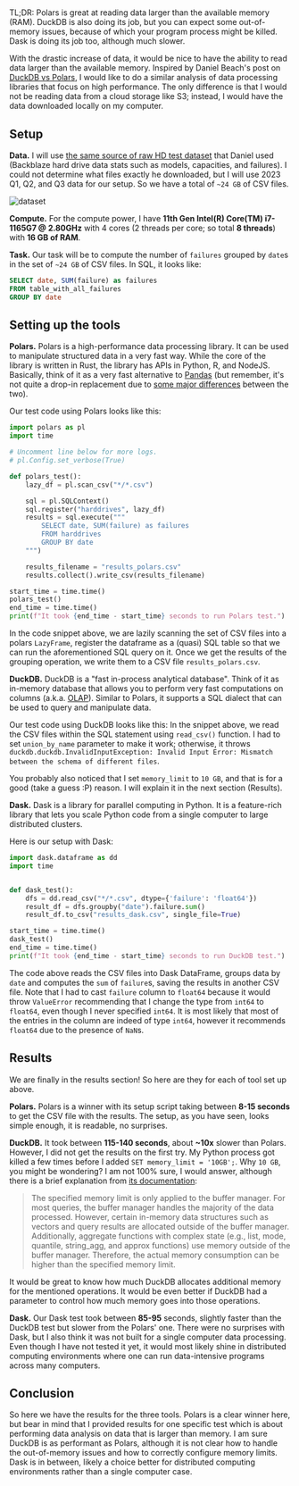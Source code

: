 # 

TL;DR: Polars is great at reading data larger than the available memory (RAM). DuckDB is also doing its job,
but you can expect some out-of-memory issues, because of which your program process might be killed.
Dask is doing its job too, although much slower.

With the drastic increase of data, it would be nice to have the ability to read data larger than the available memory. 
Inspired by Daniel Beach's post on [DuckDB vs Polars](https://dataengineeringcentral.substack.com/p/duckdb-vs-polars-thunderdome), I would like to do a similar analysis
of data processing libraries that focus on high performance. The only difference is that I would not be
reading data from a cloud storage like S3; instead, I would have the data downloaded locally on my computer. 

## Setup

**Data.** I will use [the same source of raw HD test dataset](https://www.backblaze.com/cloud-storage/resources/hard-drive-test-data#w-tabs-2-data-w-pane-1) that Daniel used (Backblaze hard drive data stats such as models, capacities, and failures). I could not determine what files exactly he downloaded, but I will use 2023 Q1, Q2, and Q3 data for our
setup. So we have a total of `~24 GB` of CSV files.

![dataset](image.png)

**Compute.** For the compute power, I have **11th Gen Intel(R) Core(TM) i7-1165G7 @ 2.80GHz** with 4 cores (2 threads per core; so total **8 threads**) with **16 GB of RAM**.

**Task.** Our task will be to compute the number of `failures` grouped by `date`s in the set of `~24 GB` of CSV files. In SQL, it looks like:

```sql
SELECT date, SUM(failure) as failures
FROM table_with_all_failures 
GROUP BY date
```

## Setting up the tools

**Polars.** Polars is a high-performance data processing library. It
can be used to manipulate structured data in a very fast way. While the core of the library is written in Rust, the library has APIs in Python, R, and NodeJS. Basically, think of it as a very fast alternative to [Pandas](https://pandas.pydata.org/) (but remember, it's not quite a drop-in replacement due to [some major differences](https://docs.pola.rs/user-guide/migration/pandas/) between the two).

Our test code using Polars looks like this:

```python
import polars as pl
import time

# Uncomment line below for more logs.
# pl.Config.set_verbose(True)

def polars_test():
    lazy_df = pl.scan_csv("*/*.csv")

    sql = pl.SQLContext()
    sql.register("harddrives", lazy_df)   
    results = sql.execute("""
        SELECT date, SUM(failure) as failures
        FROM harddrives 
        GROUP BY date
    """)

    results_filename = "results_polars.csv"
    results.collect().write_csv(results_filename)

start_time = time.time()
polars_test()
end_time = time.time()
print(f"It took {end_time - start_time} seconds to run Polars test.")
```

In the code snippet above, we are lazily scanning the set of CSV files into a polars `LazyFrame`, register the dataframe
as a (quasi) SQL table so that we can run the aforementioned SQL query on it. Once we get the results of the grouping
operation, we write them to a CSV file `results_polars.csv`.

**DuckDB.** DuckDB is a "fast in-process analytical database". Think of it as in-memory database that allows you
to perform very fast computations on columns (a.k.a. [OLAP](https://en.wikipedia.org/wiki/Online_analytical_processing)).
Similar to Polars, it supports a SQL dialect that can be used to query and manipulate data.

Our test code using DuckDB looks like this:
In the snippet above, we read the CSV files within the SQL statement using `read_csv()` function. I had to set `union_by_name`
parameter to make it work; otherwise, it throws `duckdb.duckdb.InvalidInputException: Invalid Input Error: Mismatch between the schema of different files`. 

You probably also noticed that I set `memory_limit` to `10 GB`, and that is for a good (take a guess :P) reason. I will explain it in the next section (Results).

**Dask.** Dask is a library for parallel computing in Python. It is a feature-rich library that lets you scale Python code from a single computer to large distributed clusters.

Here is our setup with Dask:

```python
import dask.dataframe as dd 
import time


def dask_test():
    dfs = dd.read_csv("*/*.csv", dtype={'failure': 'float64'})
    result_df = dfs.groupby("date").failure.sum()
    result_df.to_csv("results_dask.csv", single_file=True)

start_time = time.time()
dask_test()
end_time = time.time()
print(f"It took {end_time - start_time} seconds to run DuckDB test.")
```

The code above reads the CSV files into Dask DataFrame, groups data by `date` and computes the `sum` of `failure`s, saving
the results in another CSV file. Note that I had to cast `failure` column to `float64` because it would throw `ValueError`
recommending that I change the type from `int64` to `float64`, even though I never specified `int64`. It is most likely
that most of the entries in the column are indeed of type `int64`, however it recommends `float64` due to the presence of 
`NaN`s.

## Results

We are finally in the results section! So here are they for each of tool set up above.

**Polars.** Polars is a winner with its setup script taking between **8-15 seconds** to get the CSV file with the results.
The setup, as you have seen, looks simple enough, it is readable, no surprises.

**DuckDB.** It took between **115-140 seconds**, about **~10x** slower than Polars. However, I did not get the results on the first try. My Python process got killed a few times before
I added `SET memory_limit = '10GB';`. Why `10 GB`, you might be wondering? I am not 100% sure, I would answer,
although there is a brief explanation from [its documentation](https://duckdb.org/docs/configuration/pragmas#memory-limit
):

> The specified memory limit is only applied to the buffer manager. For most queries, the buffer manager handles the majority of the data processed. However, certain in-memory data structures such as vectors and query results are allocated outside of the buffer manager. Additionally, aggregate functions with complex state (e.g., list, mode, quantile, string_agg, and approx functions) use  memory outside of the buffer manager. Therefore, the actual memory consumption can be higher  than the specified memory limit.

It would be great to know how much DuckDB allocates additional memory for the mentioned operations. It would be even better if DuckDB had a parameter to control how much memory goes into those operations.

**Dask.** Our Dask test took between **85-95** seconds, slightly faster than the DuckDB test but slower from the Polars' one.
There were no surprises with Dask, but I also think it was not built for a single computer data processing. Even though I have not tested it yet, it would most likely shine in distributed computing environments where one can run data-intensive programs across many computers.

## Conclusion

So here we have the results for the three tools. Polars is a clear winner here, but bear in mind that I provided
results for one specific test which is about performing data analysis on data that is larger than memory. I am sure
DuckDB is as performant as Polars, although it is not clear how to handle the out-of-memory issues and how to correctly
configure memory limits. Dask is in between, likely a choice better for distributed computing environments rather
than a single computer case.